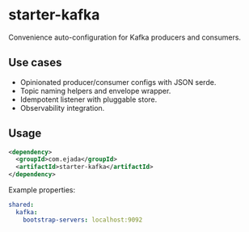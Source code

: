 # starter-kafka

Convenience auto-configuration for Kafka producers and consumers.

## Use cases
- Opinionated producer/consumer configs with JSON serde.
- Topic naming helpers and envelope wrapper.
- Idempotent listener with pluggable store.
- Observability integration.

## Usage
```xml
<dependency>
  <groupId>com.ejada</groupId>
  <artifactId>starter-kafka</artifactId>
</dependency>
```

Example properties:

```yaml
shared:
  kafka:
    bootstrap-servers: localhost:9092
```
